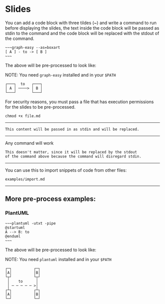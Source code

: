 # Slides

You can add a code block with three tildes (~) and write a command to run before displaying
the slides, the text inside the code block will be passed as stdin to the command
and the code block will be replaced with the stdout of the command.

```
~~~graph-easy --as=boxart
[ A ] - to -> [ B ]
~~~
```

The above will be pre-processed to look like:

NOTE: You need `graph-easy` installed and in your `$PATH`

```
┌───┐  to   ┌───┐
│ A │ ────> │ B │
└───┘       └───┘
```

For security reasons, you must pass a file that has execution permissions
for the slides to be pre-processed.

```
chmod +x file.md
```

---

~~~sd replaced processed
This content will be passed in as stdin and will be replaced.
~~~

---

Any command will work

~~~echo "You can do whatever, really"
This doesn't matter, since it will be replaced by the stdout
of the command above because the command will disregard stdin.
~~~
---

You can use this to import snippets of code from other files:

~~~xargs cat
examples/import.md
~~~

---

## More pre-process examples:

### PlantUML

```
~~~plantuml -utxt -pipe
@startuml
A --> B: to
@enduml
~~~
```

The above will be pre-processed to look like:

NOTE: You need `plantuml` installed and in your `$PATH`

```
┌─┐          ┌─┐
│A│          │B│
└┬┘          └┬┘
 │    to      │
 │ ─ ─ ─ ─ ─ >│
┌┴┐          ┌┴┐
│A│          │B│
└─┘          └─┘

